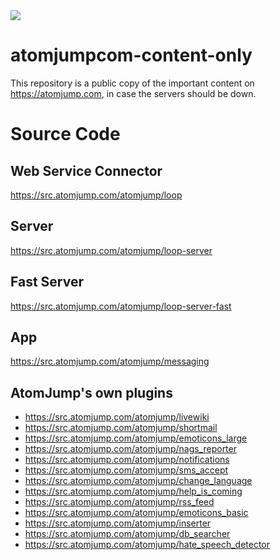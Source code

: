 <img src="https://atomjump.com/images/logo80.png">

# atomjumpcom-content-only
This repository is a public copy of the important content on https://atomjump.com, 
in case the servers should be down.


# Source Code

## Web Service Connector
https://src.atomjump.com/atomjump/loop

## Server
https://src.atomjump.com/atomjump/loop-server

## Fast Server
https://src.atomjump.com/atomjump/loop-server-fast

## App
https://src.atomjump.com/atomjump/messaging


## AtomJump's own plugins


* https://src.atomjump.com/atomjump/livewiki
* https://src.atomjump.com/atomjump/shortmail
* https://src.atomjump.com/atomjump/emoticons_large
* https://src.atomjump.com/atomjump/nags_reporter
* https://src.atomjump.com/atomjump/notifications
* https://src.atomjump.com/atomjump/sms_accept
* https://src.atomjump.com/atomjump/change_language
* https://src.atomjump.com/atomjump/help_is_coming
* https://src.atomjump.com/atomjump/rss_feed
* https://src.atomjump.com/atomjump/emoticons_basic
* https://src.atomjump.com/atomjump/inserter
* https://src.atomjump.com/atomjump/db_searcher
* https://src.atomjump.com/atomjump/hate_speech_detector

